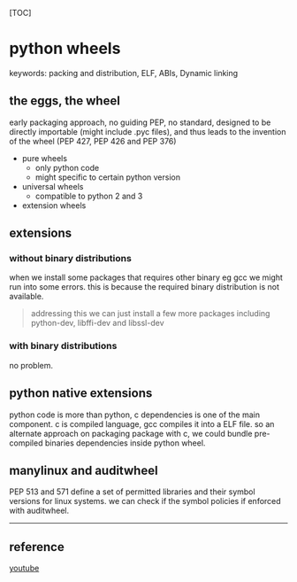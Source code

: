 [TOC]

# python wheels

keywords: packing and distribution, ELF, ABIs, Dynamic linking

## the eggs, the wheel

early packaging approach, no guiding PEP, no standard, designed to be directly importable (might include .pyc files), and thus leads to the invention of the wheel (PEP 427, PEP 426 and PEP 376)

- pure wheels
  - only python code
  - might specific to certain python version
- universal wheels
  - compatible to python 2 and 3
- extension wheels

## extensions 

### without binary distributions

when we install some packages that requires other binary eg gcc we might run into some errors. this is because the required binary distribution is not available.

> addressing this we can just install a few more packages including python-dev, libffi-dev and libssl-dev

### with binary distributions

no problem.

## python native extensions

python code is more than python, c dependencies is one of the main component. c is compiled language, gcc compiles it into a ELF file. so an alternate approach on packaging package with c, we could bundle pre-compiled binaries dependencies inside python wheel.

## manylinux and auditwheel

PEP 513 and 571 define a set of permitted libraries and their symbol versions for linux systems. we can check if the symbol policies if enforced with auditwheel.

___

## reference

[youtube](https://www.youtube.com/watch?v=02aAZ8u3wEQ&ab_channel=PyCon2019)